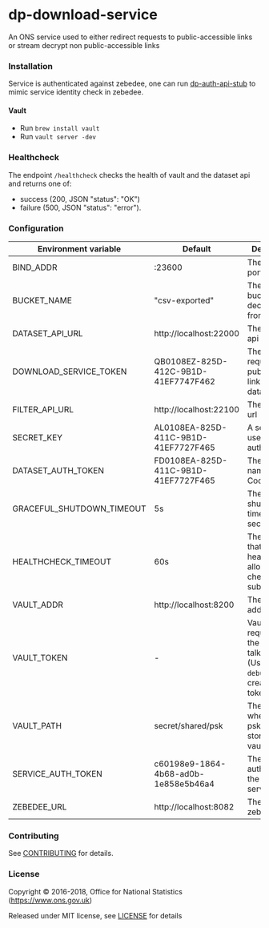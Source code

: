 # dp-download-service

An ONS service used to either redirect requests to public-accessible links or stream decrypt non public-accessible links

### Installation

Service is authenticated against zebedee, one can run [dp-auth-api-stub](https://github.com/ONSdigital/dp-auth-api-stub) to mimic service identity check in zebedee.

#### Vault

- Run `brew install vault`
- Run `vault server -dev`

### Healthcheck

The endpoint `/healthcheck` checks the health of vault and the dataset api and returns one of:

- success (200, JSON "status": "OK")
- failure (500, JSON "status": "error").

### Configuration

| Environment variable       | Default                                     | Description
| -------------------------- | --------------------------------------------| -----------
| BIND_ADDR                  | :23600                                      | The host and port to bind to
| BUCKET_NAME                | "csv-exported"                              | The s3 bucket to decrypt files from
| DATASET_API_URL            | http://localhost:22000                      | The dataset api url
| DOWNLOAD_SERVICE_TOKEN     | QB0108EZ-825D-412C-9B1D-41EF7747F462        | The token to request public/private links from dataset api
| FILTER_API_URL             | http://localhost:22100                      | The filter api url
| SECRET_KEY                 | AL0108EA-825D-411C-9B1D-41EF7727F465        | A secret key used authentication
| DATASET_AUTH_TOKEN         | FD0108EA-825D-411C-9B1D-41EF7727F465        | The host name for the CodeList API
| GRACEFUL_SHUTDOWN_TIMEOUT  | 5s                                          | The graceful shutdown timeout in seconds
| HEALTHCHECK_TIMEOUT        | 60s                                         | The timeout that the healthcheck allows for checked subsystems
| VAULT_ADDR                 | http://localhost:8200                       | The vault address
| VAULT_TOKEN                | -                                           | Vault token required for the client to talk to vault. (Use `make debug` to create a vault token)
| VAULT_PATH                 | secret/shared/psk                           | The path where the psks will be stored in for vault
| SERVICE_AUTH_TOKEN         | c60198e9-1864-4b68-ad0b-1e858e5b46a4        | The service auth token for the download service
| ZEBEDEE_URL                | http://localhost:8082                       | The URL for zebedee

### Contributing

See [CONTRIBUTING](CONTRIBUTING.md) for details.

### License

Copyright © 2016-2018, Office for National Statistics (https://www.ons.gov.uk)

Released under MIT license, see [LICENSE](LICENSE.md) for details